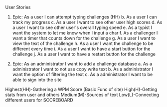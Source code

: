 ﻿User Stories
1.  Epic: As a user I can attempt typing challenges (HH)
	b.  As a user I can track my progress
	c.  As a user I want to see other user high scores
	d.  As a user I want to see other user's overall typing speed
	e.  As a typist I want the system to let me know when I input a char
	f.  As a challenger I want a timer that counts down for the challenge
	g.  As a user I want to view the text of the challenge
	h.  As a user I want the challenge to be different every time
	i.  As a user I want to have a start button for the challenge
	j.  As a user I want to have a restart button for the challenge
	
2. Epic: As an administrator I want to add a challenge database
	a.  As a administrator I want to not use copy write text
	b.  As a administrator I want the option of filtering the text
	c.  As a administrator I want to be able to sign into the site

Highest(HH)-Gathering a WPM Score (Basic Func of site)
High(H)-Getting stats from user and others
Medium(M)-Sources of text
Low(L)-Connecting different users for SCOREBOARD

